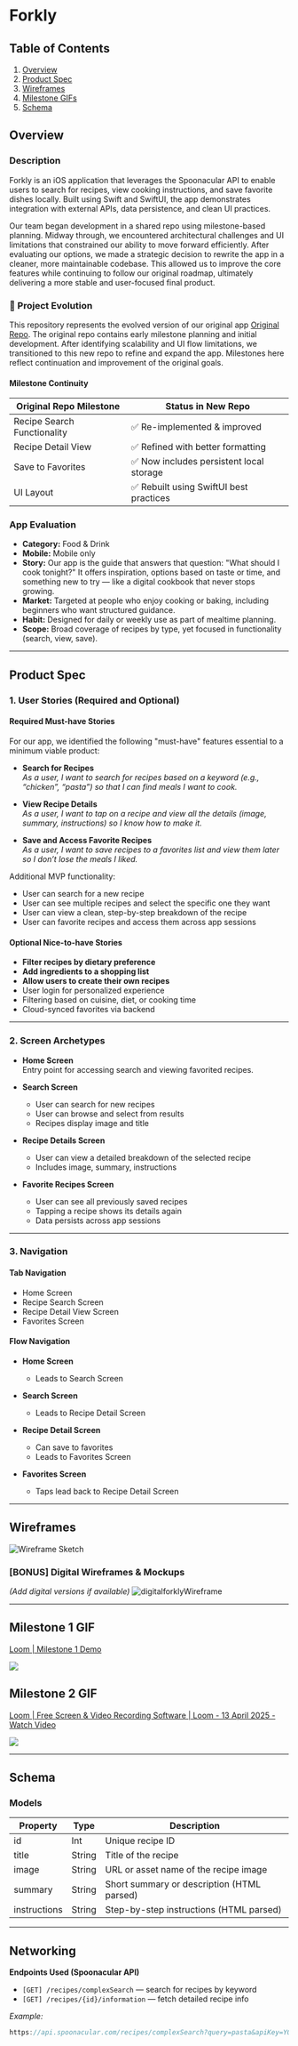 # Forkly

## Table of Contents

1. [Overview](#overview)
2. [Product Spec](#product-spec)
3. [Wireframes](#wireframes)
4. [Milestone GIFs](#milestone-gifs)
5. [Schema](#schema)

## Overview

### Description

Forkly is an iOS application that leverages the Spoonacular API to enable users to search for recipes, view cooking instructions, and save favorite dishes locally. Built using Swift and SwiftUI, the app demonstrates integration with external APIs, data persistence, and clean UI practices.

Our team began development in a shared repo using milestone-based planning. Midway through, we encountered architectural challenges and UI limitations that constrained our ability to move forward efficiently. After evaluating our options, we made a strategic decision to rewrite the app in a cleaner, more maintainable codebase. This allowed us to improve the core features while continuing to follow our original roadmap, ultimately delivering a more stable and user-focused final product.

### 🔁 Project Evolution

This repository represents the evolved version of our original app [Original Repo](https://github.com/COP4655-Group3/RecipeApp). The original repo contains early milestone planning and initial development. After identifying scalability and UI flow limitations, we transitioned to this new repo to refine and expand the app. Milestones here reflect continuation and improvement of the original goals.

#### Milestone Continuity

| Original Repo Milestone       | Status in New Repo              |
|------------------------------|----------------------------------|
| Recipe Search Functionality   | ✅ Re-implemented & improved      |
| Recipe Detail View            | ✅ Refined with better formatting |
| Save to Favorites             | ✅ Now includes persistent local storage |
| UI Layout                     | ✅ Rebuilt using SwiftUI best practices |

### App Evaluation

- **Category:** Food & Drink  
- **Mobile:** Mobile only  
- **Story:** Our app is the guide that answers that question: "What should I cook tonight?" It offers inspiration, options based on taste or time, and something new to try — like a digital cookbook that never stops growing.  
- **Market:** Targeted at people who enjoy cooking or baking, including beginners who want structured guidance.  
- **Habit:** Designed for daily or weekly use as part of mealtime planning.  
- **Scope:** Broad coverage of recipes by type, yet focused in functionality (search, view, save).

---

## Product Spec

### 1. User Stories (Required and Optional)

#### **Required Must-have Stories**

For our app, we identified the following "must-have" features essential to a minimum viable product:

- **Search for Recipes**  
  *As a user, I want to search for recipes based on a keyword (e.g., “chicken”, “pasta”) so that I can find meals I want to cook.*

- **View Recipe Details**  
  *As a user, I want to tap on a recipe and view all the details (image, summary, instructions) so I know how to make it.*

- **Save and Access Favorite Recipes**  
  *As a user, I want to save recipes to a favorites list and view them later so I don’t lose the meals I liked.*

Additional MVP functionality:
- User can search for a new recipe
- User can see multiple recipes and select the specific one they want
- User can view a clean, step-by-step breakdown of the recipe
- User can favorite recipes and access them across app sessions

#### **Optional Nice-to-have Stories**

- **Filter recipes by dietary preference**
- **Add ingredients to a shopping list**
- **Allow users to create their own recipes**
- User login for personalized experience
- Filtering based on cuisine, diet, or cooking time
- Cloud-synced favorites via backend

---

### 2. Screen Archetypes

- **Home Screen**  
  Entry point for accessing search and viewing favorited recipes.

- **Search Screen**  
  - User can search for new recipes  
  - User can browse and select from results  
  - Recipes display image and title

- **Recipe Details Screen**  
  - User can view a detailed breakdown of the selected recipe  
  - Includes image, summary, instructions

- **Favorite Recipes Screen**  
  - User can see all previously saved recipes  
  - Tapping a recipe shows its details again  
  - Data persists across app sessions

---

### 3. Navigation

#### **Tab Navigation**
- Home Screen
- Recipe Search Screen
- Recipe Detail View Screen
- Favorites Screen

#### **Flow Navigation**

- **Home Screen**
  - Leads to Search Screen

- **Search Screen**
  - Leads to Recipe Detail Screen

- **Recipe Detail Screen**
  - Can save to favorites
  - Leads to Favorites Screen

- **Favorites Screen**
  - Taps lead back to Recipe Detail Screen

---

## Wireframes

![Wireframe Sketch](wireframesketch.jpg)

### [BONUS] Digital Wireframes & Mockups

_(Add digital versions if available)_
![digitalforklyWireframe](https://github.com/user-attachments/assets/44825c04-70fc-438d-ad8e-740e1528e656)

---

## Milestone 1 GIF

<div>
  <a href="https://www.loom.com/share/73016fdd0f2047fe934aac0b0504d881">
    <p>Loom | Milestone 1 Demo</p>
  </a>
  <a href="https://www.loom.com/share/73016fdd0f2047fe934aac0b0504d881">
    <img style="max-width:300px;" src="https://cdn.loom.com/sessions/thumbnails/73016fdd0f2047fe934aac0b0504d881-de2607e400108dde-full-play.gif">
  </a>
</div>

## Milestone 2 GIF

<div>
    <a href="https://www.loom.com/share/883c628dfb094379a0649c3076e13668">
      <p>Loom | Free Screen & Video Recording Software | Loom - 13 April 2025 - Watch Video</p>
    </a>
    <a href="https://www.loom.com/share/883c628dfb094379a0649c3076e13668">
      <img style="max-width:300px;" src="https://cdn.loom.com/sessions/thumbnails/883c628dfb094379a0649c3076e13668-48f538a5cbca282d-full-play.gif">
    </a>
  </div>

---

## Schema

### Models

| Property  | Type   | Description                                |
|-----------|--------|--------------------------------------------|
| id        | Int    | Unique recipe ID                           |
| title     | String | Title of the recipe                        |
| image     | String | URL or asset name of the recipe image      |
| summary   | String | Short summary or description (HTML parsed) |
| instructions | String | Step-by-step instructions (HTML parsed) |

---

## Networking

**Endpoints Used (Spoonacular API)**

- `[GET] /recipes/complexSearch` — search for recipes by keyword  
- `[GET] /recipes/{id}/information` — fetch detailed recipe info

_Example:_
```swift
https://api.spoonacular.com/recipes/complexSearch?query=pasta&apiKey=YOUR_API_KEY
